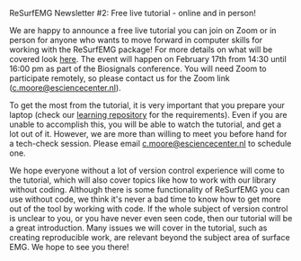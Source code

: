 ReSurfEMG Newsletter #2: Free live tutorial - online and in person!

We are happy to announce a free live tutorial you can join on Zoom or in person for anyone who wants to move forward in computer skills for working with the ReSurfEMG package! For more details on what will be covered look [here](https://github.com/ReSurfEMG/learning/blob/main/biosignals_tutorial.md). The event will happen on February 17th from 14:30 until 16:00 pm as part of the Biosignals conference. You will need Zoom to participate remotely, so please contact us for the Zoom link (c.moore@esciencecenter.nl). 

To get the most from the tutorial, it is very important that you prepare your laptop (check our [learning repository](https://github.com/ReSurfEMG/learning) for the requirements). Even if you are unable to accomplish this, you will be able to watch the tutorial, and get a lot out of it. However, we are more than willing to meet you before hand for a tech-check session. Please email c.moore@esciencecenter.nl to schedule one. 

We hope everyone without a lot of version control experience will come to the tutorial, which will also cover topics like how to work with our library without coding. Although there is some functionality of ReSurfEMG you can use without code, we think it's never a bad time to know how to get more out of the tool by working with code. 
If the whole subject of version control is unclear to you, or you have never even seen code, then our tutorial will be a great introduction. Many issues we will cover in the tutorial, such as creating reproducible work, are relevant beyond the subject area of surface EMG. We hope to see you there!

 
 